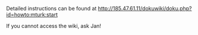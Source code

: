 Detailed instructions can be found at
http://185.47.61.11/dokuwiki/doku.php?id=howto:mturk:start

If you cannot access the wiki, ask Jan!